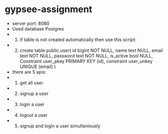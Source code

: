 # gypsee-assignment
- server port: 8080
- Used database Postgres
-  1) if table is not created automatically then use this script:
-  2) create table public.user(
	id bigint NOT NULL,
	name text NULL,
	email text NOT NULL,
	password text NOT NULL,
	is_active bool NULL,
	Constraint user_pkey PRIMARY KEY (id),
	constraint user_unkey UNIQUE (email)
)
- there are 5 apis:
-  1) get all user
-  2) signup a user
-  3) login a user
-  4) logout a user
-  5) signup and login a user simultaniously 
